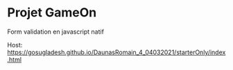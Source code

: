 # Projet GameOn

Form validation en javascript natif

Host: https://gosugladesh.github.io/DaunasRomain_4_04032021/starterOnly/index.html
